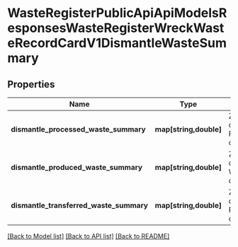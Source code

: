 # WasteRegisterPublicApiApiModelsResponsesWasteRegisterWreckWasteRecordCardV1DismantleWasteSummary

## Properties
Name | Type | Description | Notes
------------ | ------------- | ------------- | -------------
**dismantle_processed_waste_summary** | **map[string,double]** | Zestawienie danych - Przetwarzane odpady | [optional] 
**dismantle_produced_waste_summary** | **map[string,double]** | Zestawienie danych - Wytwarzane odpady | [optional] 
**dismantle_transferred_waste_summary** | **map[string,double]** | Zestawienie danych - Przekazane odpady | [optional] 

[[Back to Model list]](../README.md#documentation-for-models) [[Back to API list]](../README.md#documentation-for-api-endpoints) [[Back to README]](../README.md)


